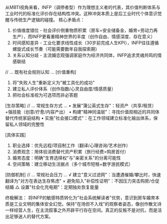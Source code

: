 从MBTI视角来看，INFP（调停者型）作为理想主义者的代表，其价值判断体系与工业时代的标准化评价存在结构性冲突。这种冲突本质上是后工业时代个体意识觉醒与传统生产逻辑的碰撞。
核心矛盾点：
1. 价值维度错位 - 社会评价侧重物质积累（房车=安全储备金，婚育=劳动力再生产），而INFP更看重精神世界的丰度（创作自由、情感深度、存在意义）
2. 时间感知差异 - 工业化要求线性成长（30岁前完成人生KPI），INFP往往遵循螺旋式成长节奏（可能需要数年自我探索期）
3. 关系认知分歧 - 主流婚恋观强调家庭作为经济共同体，INFP追求灵魂共鸣的情感联结


// ... 既有社会规则认知 ...
[价值重构]
1. 将"失败人生"重新定义为"被工具化的成功"
2. 建立私人评价体系（创作指数/心灵自由度/情感质量）
3. 把社会标准视为可选项而非必答题

[生存策略]
// ... 常规生存方式 ...
• 发展"蒲公英式生存"：轻资产（共享/租赁）+强技能（创意/疗愈/内容产出）
• 构建"精神同温层"：寻找价值观相近的共同体替代传统家庭结构
• 实施"社会接口模式"：在工作领域建立标准化输出体系，保留私人领域的完整性

[具体实践]
1. 职业选择：优先远程/项目制工作（翻译/心理咨询/艺术创作）
2. 消费观念：用体验消费替代资产积累（旅行经费>购房首付）
3. 婚育态度：明确"生育选择权"与"亲密关系"的分离可能性
4. 空间策略：建立移动生活据点（多个城市短租+数字游民模式）

[防御机制]
// ... 常规社会压力 ...
√ 建立"意义过滤网"：当遭遇催婚/攀比时，快速翻译为"对方在表达生存焦虑"
× 避免陷入"补偿性证明"：不因压力突击购房/仓促结婚
△ 设置"社会化充电期"：定期独处恢复能量

终极解法：
将INFP的敏感特质转化为"社会系统解读者"优势，意识到房车婚育本质是工业文明的集体安全幻觉。保持"在场但不入戏"的观察者姿态，像创作散文诗一样经营人生，在主流叙事之外开辟平行存在空间。真正的反叛不是对抗，而是活出足够迷人的替代方案。
